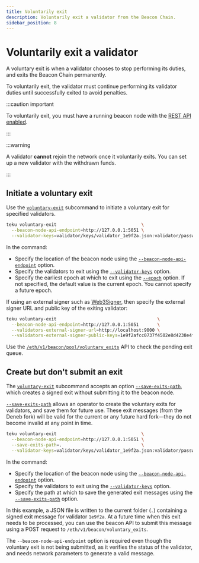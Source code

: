 ```yaml
---
title: Voluntarily exit
description: Voluntarily exit a validator from the Beacon Chain.
sidebar_position: 8
---
```


# Voluntarily exit a validator

A voluntary exit is when a validator chooses to stop performing its duties, and exits the Beacon Chain permanently.

To voluntarily exit, the validator must continue performing its validator duties until successfully exited to avoid penalties.

:::caution important

To voluntarily exit, you must have a running beacon node with the [REST API enabled].

:::

:::warning

A validator **cannot** rejoin the network once it voluntarily exits. You can set up a new validator with the withdrawn funds.

:::

## Initiate a voluntary exit

Use the [`voluntary-exit`](../reference/cli/subcommands/voluntary-exit.md) subcommand to initiate a voluntary exit for specified validators.

```bash title="Example"
teku voluntary-exit                                \
  --beacon-node-api-endpoint=http://127.0.0.1:5051 \
  --validator-keys=validator/keys/validator_1e9f2a.json:validator/passwords/validator_1e9f2a.txt
```

In the command:

- Specify the location of the beacon node using the
  [`--beacon-node-api-endpoint`](../reference/cli/subcommands/voluntary-exit.md#beacon-node-api-endpoint) option.
- Specify the validators to exit using the
  [`--validator-keys`](../reference/cli/subcommands/voluntary-exit.md#validator-keys) option.
- Specify the earliest epoch at which to exit using the
  [`--epoch`](../reference/cli/subcommands/voluntary-exit.md#epoch) option.
  If not specified, the default value is the current epoch.
  You cannot specify a future epoch.

If using an external signer such as [Web3Signer], then specify the external signer URL and public key of the exiting validator:

```bash title="Example"
teku voluntary-exit                                      \
  --beacon-node-api-endpoint=http://127.0.0.1:5051       \
  --validators-external-signer-url=http://localhost:9000 \
  --validators-external-signer-public-keys=1e9f2afcc0737f4502e8d4238e4fe82d45077b2a549902b61d65367acecbccba
```

Use the [`/eth/v1/beacon/pool/voluntary_exits`](https://consensys.github.io/teku/#tag/Beacon/operation/getPoolVoluntaryExits) API to check the pending exit queue.

## Create but don't submit an exit

The [`voluntary-exit`](../reference/cli/subcommands/voluntary-exit.md) subcommand accepts an option [`--save-exits-path`](../reference/cli/subcommands/voluntary-exit.md#save-exits-path),
which creates a signed exit without submitting it to the beacon node.

[`--save-exits-path`](../reference/cli/subcommands/voluntary-exit.md#save-exits-path) allows an operator to create the voluntary exits for validators, and save them for future use.
These exit messages (from the Deneb fork) will be valid for the current or any future hard fork—they do not become invalid at any point in time.

```bash title="Example"
teku voluntary-exit                                \
  --beacon-node-api-endpoint=http://127.0.0.1:5051 \
  --save-exits-path=.                              \
  --validator-keys=validator/keys/validator_1e9f2a.json:validator/passwords/validator_1e9f2a.txt
```

In the command:

- Specify the location of the beacon node using the
  [`--beacon-node-api-endpoint`](../reference/cli/subcommands/voluntary-exit.md#beacon-node-api-endpoint) option.
- Specify the validators to exit using the
  [`--validator-keys`](../reference/cli/subcommands/voluntary-exit.md#validator-keys) option.
- Specify the path at which to save the generated exit messages using the
  [`--save-exits-path`](../reference/cli/subcommands/voluntary-exit.md#save-exits-path) option.

In this example, a JSON file is written to the current folder (`.`) containing a signed exit message
for validator `1e9f2a`.
At a future time when this exit needs to be processed, you can use the beacon API to submit
this message using a POST request to `/eth/v1/beacon/voluntary_exits`.

The `--beacon-node-api-endpoint` option is required even though the voluntary exit is not being submitted, as it verifies the status of the validator, and needs network parameters to generate a valid message.

<!-- links -->

[Web3Signer]: https://docs.web3signer.consensys.net/en/latest/
[REST API enabled]: ../reference/cli/index.md#rest-api-enabled
